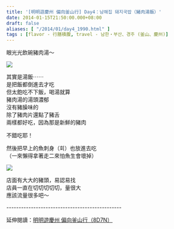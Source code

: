 ```yaml
---
title: '[明明遊慶州 偏向釜山行] Day4：남해집 돼지국밥（豬肉湯飯）'
date: 2014-01-15T21:50:00.000+08:00
draft: false
aliases: [ "/2014/01/day4_1990.html" ]
tags : [flavor - 行膳積腹, travel - 남한・부산、경주 (釜山、慶州)]
---
```


眼光光飲碗豬肉湯～  

![](/images/busanjj4e.jpg)

其實是湯飯⋯⋯  
是把飯都倒進去才吃  
但太飽吃不下飯，喝湯就算  
豬肉湯的湯頭濃郁  
沒有豬臊味的  
除了豬肉片還點了豬舌  
兩樣都好吃，因為那是新鮮的豬肉  
  
不錯吃耶！  
  
然後把早上的魚刺身（회）也放進去吃  
（一來懶得拿著走二來怕魚生會壞掉）  

![](/images/busanjj4e1.jpg)

店面有大大的豬頭，易認易找  
店員一直在切切切切切，量很大  
應該流量很多吧～  
  
\-----------------------------------------------  
  
延伸閱讀：[明明遊慶州 偏向釜山行（8D7N）](https://hidie.net/busanjj8d7n/)
